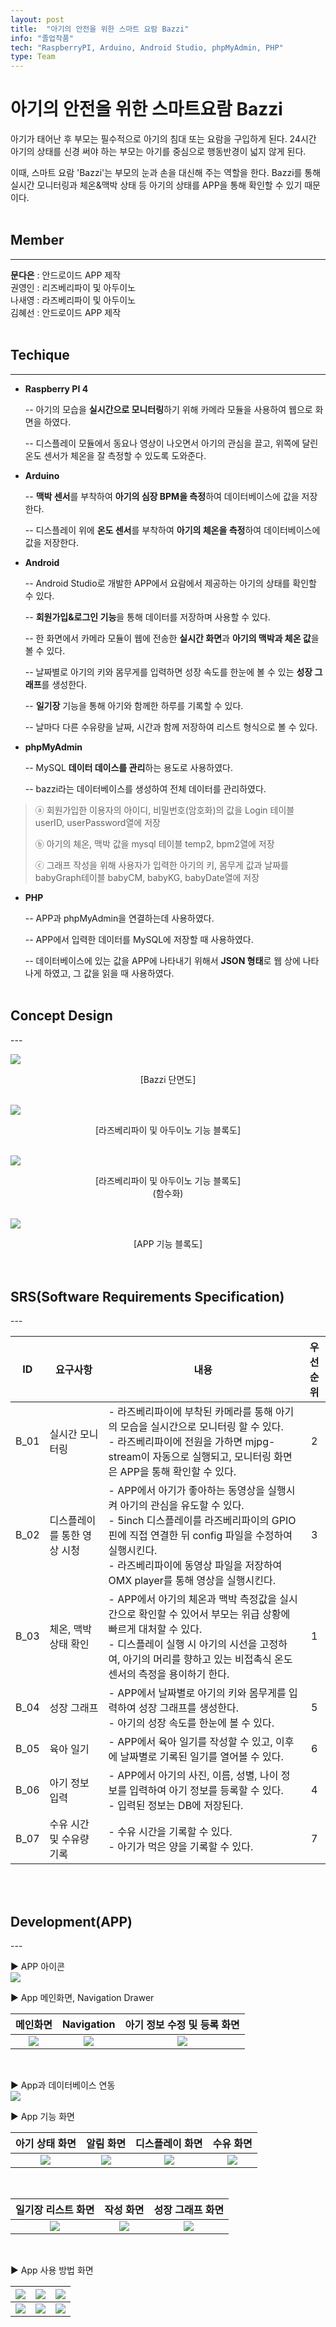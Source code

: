 ```yaml
---
layout: post
title:  "아기의 안전을 위한 스마트 요람 Bazzi"
info: "졸업작품"
tech: "RaspberryPI, Arduino, Android Studio, phpMyAdmin, PHP"
type: Team
---
```


# 아기의 안전을 위한 스마트요람 Bazzi

아기가 태어난 후 부모는 필수적으로 아기의 침대 또는 요람을 구입하게 된다. 24시간 아기의 상태를 신경 써야 하는 부모는 아기를 중심으로 행동반경이 넓지 않게 된다.

이때, 스마트 요람 'Bazzi'는 부모의 눈과 손을 대신해 주는 역할을 한다. Bazzi를 통해 실시간 모니터링과 체온&맥박 상태 등 아기의 상태를 APP을 통해 확인할 수 있기 때문이다.<br><br>

## Member
---
**문다은** : 안드로이드 APP 제작<br>
권영인 : 리즈베리파이 및 아두이노<br>
나새영 : 라즈베리파이 및 아두이노<br>
김혜선 : 안드로이드 APP 제작<br><br>


## Techique
---

- **Raspberry PI 4**

	-- 아기의 모습을 **실시간으로 모니터링**하기 위해 카메라 모듈을 사용하여 웹으로 화면을 하였다.

	-- 디스플레이 모듈에서 동요나 영상이 나오면서 아기의 관심을 끌고, 위쪽에 달린 온도 센서가 체온을 잘 측정할 수 있도록 도와준다.

- **Arduino**

	-- **맥박 센서**를 부착하여 **아기의 심장 BPM을 측정**하여 데이터베이스에 값을 저장한다.

	-- 디스플레이 위에 **온도 센서**를 부착하여 **아기의 체온을 측정**하여 데이터베이스에 값을 저장한다.

- **Android**

	-- Android Studio로 개발한 APP에서 요람에서 제공하는 아기의 상태를 확인할 수 있다.

	-- **회원가입&로그인 기능**을 통해 데이터를 저장하며 사용할 수 있다.

	-- 한 화면에서 카메라 모듈이 웹에 전송한 **실시간 화면**과 **아기의 맥박과 체온 값**을 볼 수 있다.

	--  날짜별로 아기의 키와 몸무게를 입력하면 성장 속도를 한눈에 볼 수 있는 **성장 그래프**를 생성한다.

	-- **일기장** 기능을 통해 아기와 함께한 하루를 기록할 수 있다.

	-- 날마다 다른 수유량을 날짜, 시간과 함께 저장하여 리스트 형식으로 볼 수 있다.

- **phpMyAdmin**

	-- MySQL **데이터 데이스를 관리**하는 용도로 사용하였다.

	-- bazzi라는 데이터베이스를 생성하여 전체 데이터를 관리하였다.

 > ⓐ 회원가입한 이용자의 아이디, 비밀번호(암호화)의 값을 Login 테이블 userID, userPassword열에 저장
 > 
 > ⓑ 아기의 체온, 맥박 값을 mysql 테이블 temp2, bpm2열에 저장
 > 
 > ⓒ 그래프 작성을 위해 사용자가 입력한 아기의 키, 몸무게 값과 날짜를 babyGraph테이블 babyCM, babyKG, babyDate열에 저장

- **PHP**

	-- APP과 phpMyAdmin을 연결하는데 사용하였다.

	-- APP에서 입력한 데이터를 MySQL에 저장할 때 사용하였다.

	-- 데이터베이스에 있는 값을 APP에 나타내기 위해서 **JSON 형태**로 웹 상에 나타나게 하였고, 그 값을 읽을 때 사용하였다.<br><br>

## Concept Design
---<br>

![](/assets/img/2.jpg)
<center>[Bazzi 단면도]</center>
<br>

![](/assets/img/3.jpg)
<center>[라즈베리파이 및 아두이노 기능 블록도]</center>
<br>

![](/assets/img/4.jpg)
<center>[라즈베리파이 및 아두이노 기능 블록도]<br>(함수화)</center>
<br>

![](/assets/img/5.jpg)
<center>[APP 기능 블록도]</center>
<br><br>

## SRS(Software Requirements Specification)
---<br>

| ID | 요구사항 | 내용 | 우선<br>순위 |
|:----:|----|----|:----:|
| B_01 | 실시간 모니터링 | - 라즈베리파이에 부착된 카메라를 통해 아기의 모습을 실시간으로 모니터링 할 수 있다.<br>  - 라즈베리파이에 전원을 가하면 mjpg-stream이 자동으로 실행되고, 모니터링 화면은 APP을 통해 확인할 수 있다. | 2 |
| B_02 | 디스플레이를 통한 영상 시청 | - APP에서 아기가 좋아하는 동영상을 실행시켜 아기의 관심을 유도할 수 있다.<br> - 5inch 디스플레이를 라즈베리파이의 GPIO핀에 직접 연결한 뒤 config 파일을 수정하여 실행시킨다.<br> - 라즈베리파이에 동영상 파일을 저장하여 OMX player를 통해 영상을 실행시킨다. | 3 |
| B_03 | 체온, 맥박 상태 확인 | - APP에서 아기의 체온과 맥박 측정값을 실시간으로 확인할 수 있어서 부모는 위급 상황에 빠르게 대처할 수 있다.<br> - 디스플레이 실행 시 아기의 시선을 고정하여, 아기의 머리를 향하고 있는 비접촉식 온도 센서의 측정을 용이하기 한다. | 1 |
| B_04 | 성장 그래프 | - APP에서 날짜별로 아기의 키와 몸무게를 입력하여 성장 그래프를 생성한다.<br> - 아기의 성장 속도를 한눈에 볼 수 있다. | 5 |
| B_05 | 육아 일기 | - APP에서 육아 일기를 작성할 수 있고, 이후에 날짜별로 기록된 일기를 열어볼 수 있다. | 6
| B_06 | 아기 정보 입력 | - APP에서 아기의 사진, 이름, 성별, 나이 정보를 입력하여 아기 정보를 등록할 수 있다.<br> - 입력된 정보는 DB에 저장된다. | 4 |
| B_07 | 수유 시간 및 수유량 기록 | - 수유 시간을 기록할 수 있다.<br> - 아기가 먹은 양을 기록할 수 있다. | 7 |

<br>
<br>

## Development(APP)
---<br>

▶ APP 아이콘<br>
![](/assets/img/8.jpg)<br>

▶ App 메인화면, Navigation Drawer

| 메인화면 | Navigation | 아기 정보 수정 및 등록 화면 |
|:-------:|:--------:|:--------:|
| ![](/assets/img/9.jpg) | ![](/assets/img/10.jpg) | ![](/assets/img/11.jpg) |

<br>

▶ App과 데이터베이스 연동<br>
![](/assets/img/12.jpg)<br>

▶ App 기능 화면

| 아기 상태 화면 | 알림 화면 | 디스플레이 화면 | 수유 화면 |
|:--------:|:--------:|:--------:|:--------:|
| ![](/assets/img/13.jpg) | ![](/assets/img/14.jpg) | ![](/assets/img/15.jpg) |  ![](/assets/img/16.jpg)  |

<br>

| 일기장 리스트 화면 | 작성 화면 | 성장 그래프 화면 |
|:-------:|:-------:|:-------:|
| ![](/assets/img/17.jpg) | ![](/assets/img/18.jpg) | ![](/assets/img/19.jpg) |

<br>

▶ App 사용 방법 화면

|![](/assets/img/20.jpg)|![](/assets/img/21.jpg)|![](/assets/img/22.jpg)|
|:----:|:----:|:----:|
|![](/assets/img/23.jpg)|![](/assets/img/24.jpg)|![](/assets/img/25.jpg)|